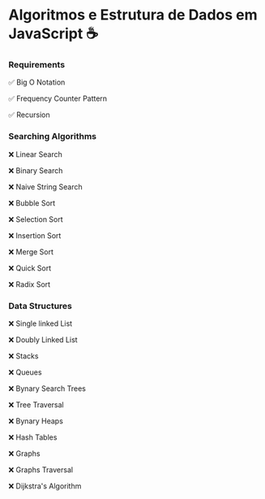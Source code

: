 #  Algoritmos e Estrutura de Dados em  JavaScript ☕

### Requirements

✅ Big O Notation

✅ Frequency Counter Pattern

✅ Recursion 

### Searching Algorithms

  ❌ Linear Search
  
  ❌ Binary Search
  
  ❌ Naive String Search
  
❌ Bubble Sort

❌ Selection Sort

❌ Insertion Sort

❌ Merge Sort

❌ Quick Sort

❌ Radix Sort

### Data Structures

  ❌ Single linked List
  
  ❌ Doubly Linked List
  
  ❌ Stacks 
  
  ❌ Queues
  
  ❌ Bynary Search Trees
  
  ❌ Tree Traversal
  
  ❌ Bynary Heaps
  
  ❌ Hash Tables
  
  ❌ Graphs
  
  ❌ Graphs Traversal
  
  ❌ Dijkstra's Algorithm
  
  
  
